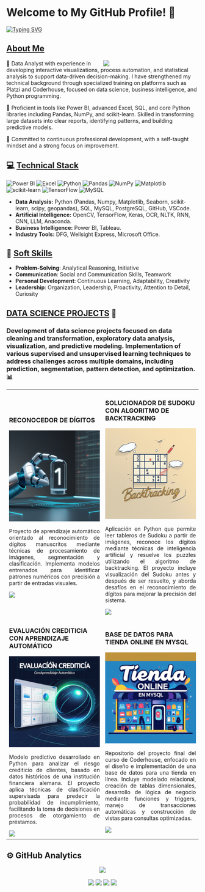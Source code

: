 # Welcome to My GitHub Profile! 👋

<a href="https://git.io/typing-svg">
  <img src="https://readme-typing-svg.herokuapp.com?font=Fibra+Cade&weight=500&size=41&pause=1000&color=29F719&background=E3FF2700&center=true&vCenter=true&random=false&width=500&lines=Analista+de+Datos;Especialista+Power+BI" alt="Typing SVG" />
</a>

## [About Me](https://github.com/pandao/editor.md "Heading link")
<picture> <img align="right" src="https://github.com/7oSkaaa/7oSkaaa/blob/main/Images/Right_Side.gif?raw=true" width = 250px></picture>

🎯 Data Analyst with experience in developing interactive visualizations, process automation, and statistical analysis to support data-driven decision-making. I have strengthened my technical background through specialized training on platforms such as Platzi and Coderhouse, focused on data science, business intelligence, and Python programming.

🔧 Proficient in tools like Power BI, advanced Excel, SQL, and core Python libraries including Pandas, NumPy, and scikit-learn. Skilled in transforming large datasets into clear reports, identifying patterns, and building predictive models.

🚀 Committed to continuous professional development, with a self-taught mindset and a strong focus on improvement.

## 💻 [Technical Stack](https://github.com/pandao/editor.md "Heading link")
![Power BI](https://img.shields.io/badge/Power%20BI-F2C811?style=for-the-badge&logo=microsoft-power-bi&logoColor=black)
![Excel](https://img.shields.io/badge/Microsoft%20Excel-217346?style=for-the-badge&logo=microsoft-excel&logoColor=white)
![Python](https://img.shields.io/badge/python-3670A0?style=for-the-badge&logo=python&logoColor=ffdd54)
![Pandas](https://img.shields.io/badge/pandas-%23150458.svg?style=for-the-badge&logo=pandas&logoColor=white)
![NumPy](https://img.shields.io/badge/numpy-%23013243.svg?style=for-the-badge&logo=numpy&logoColor=white)
![Matplotlib](https://img.shields.io/badge/Matplotlib-%23ffffff.svg?style=for-the-badge&logo=Matplotlib&logoColor=black)
![scikit-learn](https://img.shields.io/badge/scikit--learn-%23F7931E.svg?style=for-the-badge&logo=scikit-learn&logoColor=white)
![TensorFlow](https://img.shields.io/badge/TensorFlow-%23FF6F00.svg?style=for-the-badge&logo=TensorFlow&logoColor=white)
![MySQL](https://img.shields.io/badge/mysql-%2300000f.svg?style=for-the-badge&logo=mysql&logoColor=white)



- **Data Analysis:** Python (Pandas, Numpy, Matplotlib, Seaborn, scikit-learn, scipy, geopandas), SQL, MySQL, PostgreSQL, GitHub, VSCode.
- **Artificial Intelligence:** OpenCV, TensorFlow, Keras, OCR, NLTK, RNN, CNN, LLM, Anaconda.
- **Business Intelligence:** Power BI, Tableau.
- **Industry Tools:** DFG, Wellsight Express, Microsoft Office.

## 🚀 [Soft Skills](https://github.com/pandao/editor.md "Heading link")
- **Problem-Solving**: Analytical Reasoning, Initiative  
- **Communication**: Social and Communication Skills, Teamwork  
- **Personal Development**: Continuous Learning, Adaptability, Creativity  
- **Leadership**: Organization, Leadership, Proactivity, Attention to Detail, Curiosity  

## [DATA SCIENCE PROJECTS](https://github.com/pandao/editor.md "Heading link") 🚀
### Development of data science projects focused on data cleaning and transformation, exploratory data analysis, visualization, and predictive modeling. Implementation of various supervised and unsupervised learning techniques to address challenges across multiple domains, including prediction, segmentation, pattern detection, and optimization. 📊

<table>
<tr>
<td width="50%">
<h3>RECONOCEDOR DE DÍGITOS</h3>
<div>
<a href="https://github.com/BernaolaBarrientos/Reconocedor_de_digitos" target="_blank"><img src="imagenes/01.jpg" width="100%" alt="RECONOCEDOR DE DÍGITOS"></a>
<p align="justify">Proyecto de aprendizaje automático orientado al reconocimiento de dígitos manuscritos mediante técnicas de procesamiento de imágenes, segmentación y clasificación. Implementa modelos entrenados para identificar patrones numéricos con precisión a partir de entradas visuales.
    </p></p>
<a href="https://github.com/BernaolaBarrientos/Reconocedor_de_digitos" target="_blank">
<img src="https://img.shields.io/badge/CÓDIGO-54A5DA?style=for-the-badge&logo=github&logoColor=white">
</a>
</div>
</td>

<td width="50%">
<h3>SOLUCIONADOR DE SUDOKU CON ALGORITMO DE BACKTRACKING</h3>
<div>
<a href="https://github.com/BernaolaBarrientos/Sudoku_backtracking" target="_blank"><img src="imagenes/02.jpg" width="100%" alt="BACKTRACKING"></a>
<p align="justify">Aplicación en Python que permite leer tableros de Sudoku a partir de imágenes, reconoce los dígitos mediante técnicas de inteligencia artificial y resuelve los puzzles utilizando el algoritmo de backtracking. El proyecto incluye visualización del Sudoku antes y después de ser resuelto, y aborda desafíos en el reconocimiento de dígitos para mejorar la precisión del sistema.</p>
<a href="https://github.com/BernaolaBarrientos/Sudoku_backtracking" target="_blank">
<img src="https://img.shields.io/badge/C%C3%93DIGO-7FBC7F?style=for-the-badge&logo=github&logoColor=white">
</a>
</div>
</td>
</tr>



<tr>
<td width="50%">
<h3>EVALUACIÓN CREDITICIA CON APRENDIZAJE AUTOMÁTICO</h3>
<div>
<a href="https://github.com/BernaolaBarrientos/Evaluacion-Crediticia" target="_blank"><img src="imagenes/03.jpg" width="100%" alt="EVALUACIÓN CREDITICIA CON APRENDIZAJE AUTOMÁTICO"></a>
<p align="justify">Modelo predictivo desarrollado en Python para analizar el riesgo crediticio de clientes, basado en datos históricos de una institución financiera alemana. El proyecto aplica técnicas de clasificación supervisada para predecir la probabilidad de incumplimiento, facilitando la toma de decisiones en procesos de otorgamiento de préstamos.</p>
<a href="https://github.com/BernaolaBarrientos/Evaluacion-Crediticia" target="_blank">
<img src="https://img.shields.io/badge/CÓDIGO-54A5DA?style=for-the-badge&logo=github&logoColor=white">
</a>
</div>
</td>



<td width="50%">
<h3>BASE DE DATOS PARA TIENDA ONLINE EN MYSQL</h3>
<div>
<a href="https://github.com/BernaolaBarrientos/data-table-triggers-views-repo" target="_blank"><img src="imagenes/04.jpg" width="100%" alt="BASE DE DATOS PARA TIENDA ONLINE EN MYSQL"></a>
<p align="justify">Repositorio del proyecto final del curso de Coderhouse, enfocado en el diseño e implementación de una base de datos para una tienda en línea. Incluye modelado relacional, creación de tablas dimensionales, desarrollo de lógica de negocio mediante funciones y triggers, manejo de transacciones automáticas y construcción de vistas para consultas optimizadas.</p>
<a href="https://github.com/BernaolaBarrientos/data-table-triggers-views-repo" target="_blank">
<img src="https://img.shields.io/badge/C%C3%93DIGO-7FBC7F?style=for-the-badge&logo=github&logoColor=white">
</a>
</div>
</td>
</tr>

<!-- cerramos tabla -->
</tr>
</table>



## ⚙️ GitHub Analytics

<p align="center">
  <a href="https://github.com/BernaolaBarrientos">
    <img height="180em" src="https://github-profile-summary-cards.vercel.app/api/cards/profile-details?username=BernaolaBarrientos&theme=github_dark" />
  </a>
</p>

<p align="center">
  <img height="150em" src="https://github-profile-summary-cards.vercel.app/api/cards/stats?username=BernaolaBarrientos&theme=github_dark" />
  <img height="150em" src="https://github-profile-summary-cards.vercel.app/api/cards/repos-per-language?username=BernaolaBarrientos&theme=github_dark" />
  <img height="150em" src="https://github-profile-summary-cards.vercel.app/api/cards/most-commit-language?username=BernaolaBarrientos&theme=github_dark" />
  <img height="150em" src="https://github-profile-summary-cards.vercel.app/api/cards/productive-time?username=BernaolaBarrientos&theme=github_dark&utcOffset=-5" />
</p>


